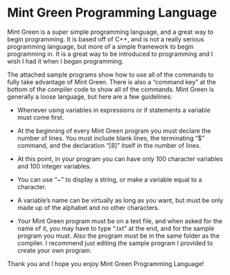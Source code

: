 # Mint Green Programming Language

Mint Green is a super simple programming language, and a great way to begin programming. It is based off of C++, and is not a really serious programming language, but more of a simple framework to begin programming in. It is a great way to be introduced to programming and I wish I had it when I began programming.

The attached sample programs show how to use all of the commands to fully take advantage of Mint Green. There is also a “command key” at the bottom of the compiler code to show all of the commands. Mint Green is generally a loose language, but here are a few guidelines:

* Whenever using variables in expressions or if statements a variable must come first. 

* At the beginning of every Mint Green program you must declare the number of lines. 
You must include blank lines, the terminating “$” command, and the declaration “[8]” itself in the number of lines.

* At this point, in your program you can have only 100 character variables and 100 integer variables.

* You can use “~” to display a string, or make a variable equal to a character.

* A variable’s name can be virtually as long as you want, but must be only made up of the alphabet and no other characters.

* Your Mint Green program must be on a text file, and when asked for the name of it, you may have to type “.txt” at the end, and for the sample program you must. Also the program must be in the same folder as the compiler. I recommend just editing the sample program I provided to create your own program.

Thank you and I hope you enjoy Mint Green Programming Language!